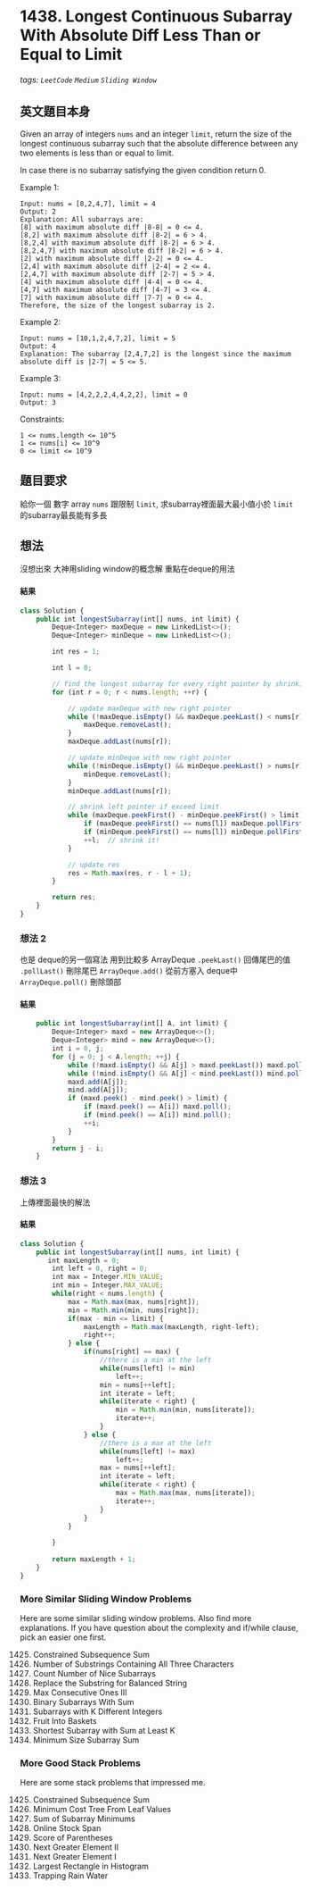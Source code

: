 # 1438. Longest Continuous Subarray With Absolute Diff Less Than or Equal to Limit
###### tags: `LeetCode` `Medium` `Sliding Window`

## 英文題目本身
Given an array of integers `nums` and an integer `limit`, return the size of the longest continuous subarray such that the absolute difference between any two elements is less than or equal to limit.

In case there is no subarray satisfying the given condition return 0.

 

Example 1:
```
Input: nums = [8,2,4,7], limit = 4
Output: 2 
Explanation: All subarrays are: 
[8] with maximum absolute diff |8-8| = 0 <= 4.
[8,2] with maximum absolute diff |8-2| = 6 > 4. 
[8,2,4] with maximum absolute diff |8-2| = 6 > 4.
[8,2,4,7] with maximum absolute diff |8-2| = 6 > 4.
[2] with maximum absolute diff |2-2| = 0 <= 4.
[2,4] with maximum absolute diff |2-4| = 2 <= 4.
[2,4,7] with maximum absolute diff |2-7| = 5 > 4.
[4] with maximum absolute diff |4-4| = 0 <= 4.
[4,7] with maximum absolute diff |4-7| = 3 <= 4.
[7] with maximum absolute diff |7-7| = 0 <= 4. 
Therefore, the size of the longest subarray is 2.
```
Example 2:
```
Input: nums = [10,1,2,4,7,2], limit = 5
Output: 4 
Explanation: The subarray [2,4,7,2] is the longest since the maximum absolute diff is |2-7| = 5 <= 5.
```
Example 3:
```
Input: nums = [4,2,2,2,4,4,2,2], limit = 0
Output: 3
 ```

Constraints:
```
1 <= nums.length <= 10^5
1 <= nums[i] <= 10^9
0 <= limit <= 10^9
```
## 題目要求
給你一個 數字 array `nums` 跟限制 `limit`, 求subarray裡面最大最小值小於 `limit`的subarray最長能有多長
## 想法
沒想出來  大神用sliding window的概念解
重點在deque的用法


#### 結果
```javascript
class Solution {
    public int longestSubarray(int[] nums, int limit) {
        Deque<Integer> maxDeque = new LinkedList<>();
        Deque<Integer> minDeque = new LinkedList<>();

        int res = 1;

        int l = 0;

        // find the longest subarray for every right pointer by shrinking left pointer
        for (int r = 0; r < nums.length; ++r) {

            // update maxDeque with new right pointer
            while (!maxDeque.isEmpty() && maxDeque.peekLast() < nums[r]) {
                maxDeque.removeLast();
            }
            maxDeque.addLast(nums[r]);

            // update minDeque with new right pointer
            while (!minDeque.isEmpty() && minDeque.peekLast() > nums[r]) {
                minDeque.removeLast();
            }
            minDeque.addLast(nums[r]);

            // shrink left pointer if exceed limit
            while (maxDeque.peekFirst() - minDeque.peekFirst() > limit) {
                if (maxDeque.peekFirst() == nums[l]) maxDeque.pollFirst();
                if (minDeque.peekFirst() == nums[l]) minDeque.pollFirst();
                ++l;  // shrink it!
            }

            // update res
            res = Math.max(res, r - l + 1);
        }

        return res;
    }
}
```

### 想法 2
也是 deque的另一個寫法 用到比較多 ArrayDeque
`.peekLast()` 回傳尾巴的值
`.pollLast()` 刪除尾巴
`ArrayDeque.add()` 從前方塞入 deque中
`ArrayDeque.poll()` 刪除頭部
#### 結果
```javascript
    public int longestSubarray(int[] A, int limit) {
        Deque<Integer> maxd = new ArrayDeque<>();
        Deque<Integer> mind = new ArrayDeque<>();
        int i = 0, j;
        for (j = 0; j < A.length; ++j) {
            while (!maxd.isEmpty() && A[j] > maxd.peekLast()) maxd.pollLast();
            while (!mind.isEmpty() && A[j] < mind.peekLast()) mind.pollLast();
            maxd.add(A[j]);
            mind.add(A[j]);
            if (maxd.peek() - mind.peek() > limit) {
                if (maxd.peek() == A[i]) maxd.poll();
                if (mind.peek() == A[i]) mind.poll();
                ++i;
            }
        }
        return j - i;
    }
```
### 想法 3
上傳裡面最快的解法
#### 結果

```javascript
class Solution {
    public int longestSubarray(int[] nums, int limit) {
       int maxLength = 0;
        int left = 0, right = 0;
        int max = Integer.MIN_VALUE;
        int min = Integer.MAX_VALUE;
        while(right < nums.length) {
            max = Math.max(max, nums[right]);
            min = Math.min(min, nums[right]);
            if(max - min <= limit) {
                maxLength = Math.max(maxLength, right-left);
                right++;
            } else {
                if(nums[right] == max) {
                    //there is a min at the left
                    while(nums[left] != min)
                        left++;
                    min = nums[++left];
                    int iterate = left;
                    while(iterate < right) {
                        min = Math.min(min, nums[iterate]);
                        iterate++;
                    }
                } else {
                    //there is a max at the left
                    while(nums[left] != max)
                        left++;
                    max = nums[++left];
                    int iterate = left;
                    while(iterate < right) {
                        max = Math.max(max, nums[iterate]);
                        iterate++;
                    }
                }
            }
            
        }
        
        return maxLength + 1;
    }
}
```



### **More Similar Sliding Window Problems**
Here are some similar sliding window problems.
Also find more explanations.
If you have question about the complexity and if/while clause,
pick an easier one first.

1425. Constrained Subsequence Sum
1358. Number of Substrings Containing All Three Characters
1248. Count Number of Nice Subarrays
1234. Replace the Substring for Balanced String
1004. Max Consecutive Ones III
930. Binary Subarrays With Sum
992. Subarrays with K Different Integers
904. Fruit Into Baskets
862. Shortest Subarray with Sum at Least K
209. Minimum Size Subarray Sum

### **More Good Stack Problems**
Here are some stack problems that impressed me.

1425. Constrained Subsequence Sum
1130. Minimum Cost Tree From Leaf Values
907. Sum of Subarray Minimums
901. Online Stock Span
856. Score of Parentheses
503. Next Greater Element II
496. Next Greater Element I
84. Largest Rectangle in Histogram
42. Trapping Rain Water